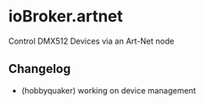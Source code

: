 ioBroker.artnet
===============

Control DMX512 Devices via an Art-Net node


## Changelog

* (hobbyquaker) working on device management